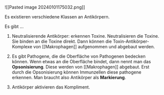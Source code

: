

![[Pasted image 20240101175032.png]]

Es existieren verschiedene Klassen an Antikörpern.

Es gibt ...

1. Neutralisierende Antikörper: erkennen Toxine. Neutralisieren die Toxine. Sie binden an die Toxine direkt. Dann können die Toxin-Antikörper-Komplexe von [[Makrophagen]] aufgenommen und abgebaut werden.


2.  Es gibt Pathogene, die die Oberfläche von Pathogenen bedecken können. Wenn etwas an die Oberfläche bindet, dann nennt man das **Opsonisierung**. Diese werden von [[Makrophagen]] abgebaut. Erst durch die Opsonisierung können Immunzellen diese pathogene erkennen. Man braucht also Antikörper als **Markierung**. 

3. Antikörper aktivieren das Kompliment. 




